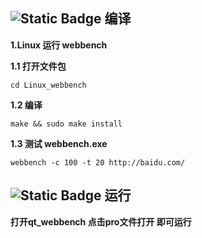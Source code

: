 ## ![Static Badge](https://img.shields.io/badge/Make-编译-8A2BE2) 编译

**1.Linux 运行 webbench**

**1.1 打开文件包**

```
cd Linux_webbench
```

**1.2 编译**

```
make && sudo make install
```

**1.3 测试 webbench.exe** 

```
webbench -c 100 -t 20 http://baidu.com/
```

## ![Static Badge](https://img.shields.io/badge/Qt-运行-blue) 运行

**打开qt_webbench 点击pro文件打开 即可运行**





